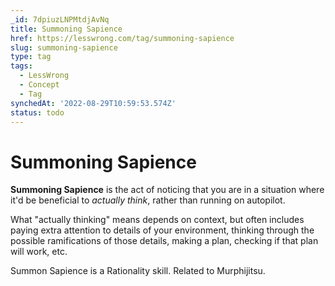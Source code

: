 ```yaml
---
_id: 7dpiuzLNPMtdjAvNq
title: Summoning Sapience
href: https://lesswrong.com/tag/summoning-sapience
slug: summoning-sapience
type: tag
tags:
  - LessWrong
  - Concept
  - Tag
synchedAt: '2022-08-29T10:59:53.574Z'
status: todo
---
```


# Summoning Sapience

**Summoning Sapience** is the act of noticing that you are in a situation where it'd be beneficial to *actually think*, rather than running on autopilot. 

What "actually thinking" means depends on context, but often includes paying extra attention to details of your environment, thinking through the possible ramifications of those details, making a plan, checking if that plan will work, etc.

Summon Sapience is a Rationality skill. Related to Murphijitsu.

